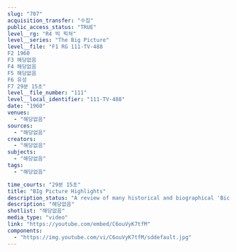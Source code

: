 ```yaml
---
slug: "707"
acquisition_transfer: "수집"
public_access_status: "TRUE"
level__rg: "R4 빅 픽쳐"
level__series: "The Big Picture"
level__file: "F1 RG 111-TV-488
F2 1960
F3 해당없음
F4 해당없음
F5 해당없음
F6 유성
F7 29분 15초"
level__file_number: "111"
level__local_identifier: "111-TV-488"
date: "1960"
venues: 
  - "해당없음"
sources: 
  - "해당없음"
creators: 
  - "해당없음"
subjects: 
  - "해당없음"
tags: 
  - "해당없음"

time_courts: "29분 15초"
title: "BIg Picture Highlights"
description_status: "A review of many historical and biographical 'Bic Picture' programs."
description: "해당없음"
shotlist: "해당없음"
media_type: "video"
link: "https://youtube.com/embed/C6ouVyK7tfM"
components: 
  - "https://img.youtube.com/vi/C6ouVyK7tfM/sddefault.jpg"
---
```


